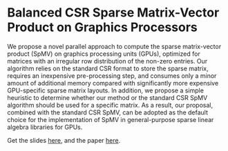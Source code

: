 Balanced CSR Sparse Matrix-Vector Product on Graphics Processors
================================================================
We propose a novel parallel approach to compute the sparse matrix-vector
product (SpMV) on graphics processing units (GPUs), optimized for matrices with
an irregular row distribution of the non-zero entries. Our algorithm relies on
the standard CSR format to store the sparse matrix, requires an inexpensive
pre-processing step, and consumes only a minor amount of additional memory
compared with significantly more expensive GPU-specific sparse matrix layouts.
In addition, we propose a simple heuristic to determine whether our method or
the standard CSR SpMV algorithm should be used for a specific matrix. As a
result, our proposal, combined with the standard CSR SpMV, can be adopted as
the default choice for the implementation of SpMV in general-purpose sparse
linear algebra libraries for GPUs.


Get the slides [here](https://github.com/gflegar/talks/raw/master/europar_2017/slides.pdf),
and the paper [here]().

